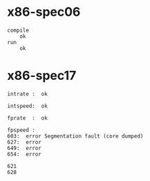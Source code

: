 # x86-spec06

	compile
		ok
	run
		ok

# x86-spec17

	intrate :  ok
	
	intspeed:  ok
	
	fprate  :  ok 
	
	fpspeed :
	603:  error Segmentation fault (core dumped)
	627:  error 
	649:  error
	654:  error
	
	621
	628

